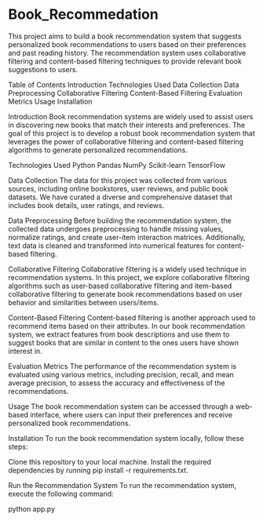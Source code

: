 # Book_Recommedation
This project aims to build a book recommendation system that suggests personalized book recommendations to users based on their preferences and past reading history. 
The recommendation system uses collaborative filtering and content-based filtering techniques to provide relevant book suggestions to users.

Table of Contents
Introduction
Technologies Used
Data Collection
Data Preprocessing
Collaborative Filtering
Content-Based Filtering
Evaluation Metrics
Usage
Installation


Introduction
Book recommendation systems are widely used to assist users in discovering new books that match their interests and preferences. The goal of this project is to develop a robust book recommendation system that leverages the power of collaborative filtering and content-based filtering algorithms to generate personalized recommendations.

Technologies Used
Python
Pandas
NumPy
Scikit-learn
TensorFlow

Data Collection
The data for this project was collected from various sources, including online bookstores, user reviews, and public book datasets. 
We have curated a diverse and comprehensive dataset that includes book details, user ratings, and reviews.

Data Preprocessing
Before building the recommendation system, the collected data undergoes preprocessing to handle missing values, normalize ratings, and create user-item interaction matrices.
Additionally, text data is cleaned and transformed into numerical features for content-based filtering.

Collaborative Filtering
Collaborative filtering is a widely used technique in recommendation systems. In this project, we explore collaborative filtering algorithms such as user-based collaborative 
filtering and item-based collaborative filtering to generate book recommendations based on user behavior and similarities between users/items.

Content-Based Filtering
Content-based filtering is another approach used to recommend items based on their attributes. In our book recommendation system, we extract features from book descriptions 
and use them to suggest books that are similar in content to the ones users have shown interest in.

Evaluation Metrics
The performance of the recommendation system is evaluated using various metrics, including precision, recall, and mean average precision, to assess the accuracy and 
effectiveness of the recommendations.

Usage
The book recommendation system can be accessed through a web-based interface, where users can input their preferences and receive personalized book recommendations.

Installation
To run the book recommendation system locally, follow these steps:

Clone this repository to your local machine.
Install the required dependencies by running pip install -r requirements.txt.

Run the Recommendation System
To run the recommendation system, execute the following command:

python app.py
